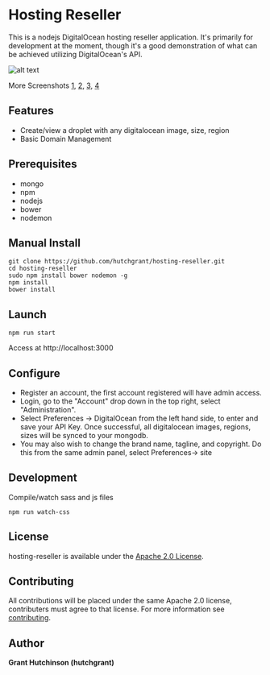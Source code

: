 # Hosting Reseller

This is a nodejs DigitalOcean hosting reseller application. It's primarily for development at the moment, though it's a good demonstration of what can be achieved utilizing DigitalOcean's API.

![alt text](https://github.com/hutchgrant/hosting-reseller/raw/master/screenshots/screenshot.png "DigitalOcean Hosting Reseller")

More Screenshots [1](https://github.com/hutchgrant/hosting-reseller/raw/master/screenshots/screenshot2.png), [2](https://github.com/hutchgrant/hosting-reseller/raw/master/screenshots/screenshot3.png), [3](https://github.com/hutchgrant/hosting-reseller/raw/master/screenshots/screenshot_admin.png), [4](https://github.com/hutchgrant/hosting-reseller/raw/master/screenshots/screenshot_admin2.png)

## Features

- Create/view a droplet with any digitalocean image, size, region
- Basic Domain Management

## Prerequisites

- mongo
- npm
- nodejs
- bower 
- nodemon

## Manual Install

```
git clone https://github.com/hutchgrant/hosting-reseller.git
cd hosting-reseller
sudo npm install bower nodemon -g
npm install
bower install
```

## Launch

```
npm run start
```

Access at http://localhost:3000

## Configure

- Register an account, the first account registered will have admin access.  
- Login, go to the "Account" drop down in the top right, select "Administration".  
- Select Preferences -> DigitalOcean from the left hand side, to enter and save your API Key.  Once successful, all digitalocean images, regions, sizes will be synced to your mongodb.  
- You may also wish to change the brand name, tagline, and copyright. Do this from the same admin panel, select Preferences-> site

## Development

Compile/watch sass and js files

```
npm run watch-css

```

## License

hosting-reseller is available under the [Apache 2.0 License](https://github.com/hutchgrant/hosting-reseller/blob/master/LICENSE).

## Contributing

All contributions will be placed under the same Apache 2.0 license, contributers must agree to that license.
For more information see [contributing](https://github.com/hutchgrant/hosting-reseller/blob/master/CONTRIBUTING.md).

## Author

**Grant Hutchinson (hutchgrant)**
